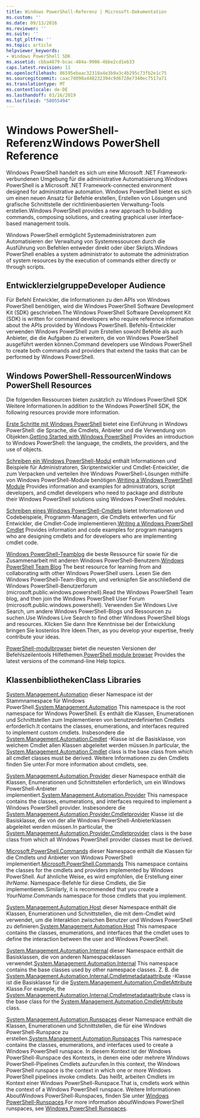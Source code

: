```yaml
---
title: Windows PowerShell-Referenz | Microsoft-Dokumentation
ms.custom: ''
ms.date: 09/13/2016
ms.reviewer: ''
ms.suite: ''
ms.tgt_pltfrm: ''
ms.topic: article
helpviewer_keywords:
- Windows PowerShell SDK
ms.assetid: cbba4879-bcac-484a-9906-4bbe2cd1eb33
caps.latest.revision: 11
ms.openlocfilehash: 86595ebaac32318a4e3b9a3c4b295c73fb2e1c75
ms.sourcegitcommit: caac7d098a448232304c9d6728e7340ec7517a71
ms.translationtype: MT
ms.contentlocale: de-DE
ms.lasthandoff: 03/16/2019
ms.locfileid: "58055494"
---
```

# <a name="windows-powershell-reference"></a><span data-ttu-id="f814a-102">Windows PowerShell-Referenz</span><span class="sxs-lookup"><span data-stu-id="f814a-102">Windows PowerShell Reference</span></span>

<span data-ttu-id="f814a-103">Windows PowerShell handelt es sich um eine Microsoft .NET Framework-verbundenen Umgebung für die administrative Automatisierung.</span><span class="sxs-lookup"><span data-stu-id="f814a-103">Windows PowerShell is a Microsoft .NET Framework-connected environment designed for administrative automation.</span></span> <span data-ttu-id="f814a-104">Windows PowerShell bietet es sich um einen neuen Ansatz für Befehle erstellen, Erstellen von Lösungen und grafische Schnittstelle der richtlinienbasierten Verwaltung-Tools erstellen.</span><span class="sxs-lookup"><span data-stu-id="f814a-104">Windows PowerShell provides a new approach to building commands, composing solutions, and creating graphical user interface-based management tools.</span></span>

<span data-ttu-id="f814a-105">Windows PowerShell ermöglicht Systemadministratoren zum Automatisieren der Verwaltung von Systemressourcen durch die Ausführung von Befehlen entweder direkt oder über Skripts.</span><span class="sxs-lookup"><span data-stu-id="f814a-105">Windows PowerShell enables a system administrator to automate the administration of system resources by the execution of commands either directly or through scripts.</span></span>

## <a name="developer-audience"></a><span data-ttu-id="f814a-106">Entwicklerzielgruppe</span><span class="sxs-lookup"><span data-stu-id="f814a-106">Developer Audience</span></span>

<span data-ttu-id="f814a-107">Für Befehl Entwickler, die Informationen zu den APIs von Windows PowerShell benötigen, wird die Windows PowerShell Software Development Kit (SDK) geschrieben.</span><span class="sxs-lookup"><span data-stu-id="f814a-107">The Windows PowerShell Software Development Kit (SDK) is written for command developers who require reference information about the APIs provided by Windows PowerShell.</span></span> <span data-ttu-id="f814a-108">Befehls-Entwickler verwenden Windows PowerShell zum Erstellen sowohl Befehle als auch Anbieter, die die Aufgaben zu erweitern, die von Windows PowerShell ausgeführt werden können.</span><span class="sxs-lookup"><span data-stu-id="f814a-108">Command developers use Windows PowerShell to create both commands and providers that extend the tasks that can be performed by Windows PowerShell.</span></span>

## <a name="windows-powershell-resources"></a><span data-ttu-id="f814a-109">Windows PowerShell-Ressourcen</span><span class="sxs-lookup"><span data-stu-id="f814a-109">Windows PowerShell Resources</span></span>

<span data-ttu-id="f814a-110">Die folgenden Ressourcen bieten zusätzlich zu Windows PowerShell SDK Weitere Informationen.</span><span class="sxs-lookup"><span data-stu-id="f814a-110">In addition to the Windows PowerShell SDK, the following resources provide more information.</span></span>

<span data-ttu-id="f814a-111">[Erste Schritte mit Windows PowerShell](/powershell/scripting/getting-started/getting-started-with-windows-powershell) bietet eine Einführung in Windows PowerShell: die Sprache, die Cmdlets, Anbieter und die Verwendung von Objekten.</span><span class="sxs-lookup"><span data-stu-id="f814a-111">[Getting Started with Windows PowerShell](/powershell/scripting/getting-started/getting-started-with-windows-powershell) Provides an introduction to Windows PowerShell: the language, the cmdlets, the providers, and the use of objects.</span></span>

<span data-ttu-id="f814a-112">[Schreiben ein Windows PowerShell-Modul](./module/writing-a-windows-powershell-module.md) enthält Informationen und Beispiele für Administratoren, Skriptentwickler und Cmdlet-Entwickler, die zum Verpacken und verteilen ihre Windows PowerShell-Lösungen mithilfe von Windows PowerShell-Module benötigen.</span><span class="sxs-lookup"><span data-stu-id="f814a-112">[Writing a Windows PowerShell Module](./module/writing-a-windows-powershell-module.md) Provides information and examples for administrators, script developers, and cmdlet developers who need to package and distribute their Windows PowerShell solutions using Windows PowerShell modules.</span></span>

<span data-ttu-id="f814a-113">[Schreiben eines Windows PowerShell-Cmdlets](./cmdlet/writing-a-windows-powershell-cmdlet.md) bietet Informationen und Codebeispiele, Programm-Managern, die Cmdlets entwerfen und für Entwickler, die Cmdlet-Code implementieren.</span><span class="sxs-lookup"><span data-stu-id="f814a-113">[Writing a Windows PowerShell Cmdlet](./cmdlet/writing-a-windows-powershell-cmdlet.md) Provides information and code examples for program managers who are designing cmdlets and for developers who are implementing cmdlet code.</span></span>

<span data-ttu-id="f814a-114">[Windows PowerShell-Teamblog](https://blogs.msdn.microsoft.com/PowerShell/) die beste Ressource für sowie für die Zusammenarbeit mit anderen Windows PowerShell-Benutzern.</span><span class="sxs-lookup"><span data-stu-id="f814a-114">[Windows PowerShell Team Blog](https://blogs.msdn.microsoft.com/PowerShell/) The best resource for learning from and collaborating with other Windows PowerShell users.</span></span> <span data-ttu-id="f814a-115">Lesen Sie den Windows PowerShell-Team-Blog ein, und verknüpfen Sie anschließend die Windows PowerShell-Benutzerforum (microsoft.public.windows.powershell).</span><span class="sxs-lookup"><span data-stu-id="f814a-115">Read the Windows PowerShell Team blog, and then join the Windows PowerShell User Forum (microsoft.public.windows.powershell).</span></span> <span data-ttu-id="f814a-116">Verwenden Sie Windows Live Search, um andere Windows PowerShell-Blogs und Ressourcen zu suchen.</span><span class="sxs-lookup"><span data-stu-id="f814a-116">Use Windows Live Search to find other Windows PowerShell blogs and resources.</span></span> <span data-ttu-id="f814a-117">Klicken Sie dann Ihre Kenntnisse bei der Entwicklung bringen Sie kostenlos Ihre Ideen.</span><span class="sxs-lookup"><span data-stu-id="f814a-117">Then, as you develop your expertise, freely contribute your ideas.</span></span>

<span data-ttu-id="f814a-118">[PowerShell-modulbrowser](/powershell/module/) bietet die neuesten Versionen der Befehlszeilentools Hilfethemen.</span><span class="sxs-lookup"><span data-stu-id="f814a-118">[PowerShell module browser](/powershell/module/) Provides the latest versions of the command-line Help topics.</span></span>

## <a name="class-libraries"></a><span data-ttu-id="f814a-119">Klassenbibliotheken</span><span class="sxs-lookup"><span data-stu-id="f814a-119">Class Libraries</span></span>

<span data-ttu-id="f814a-120">[System.Management.Automation](/dotnet/api/System.Management.Automation) dieser Namespace ist der Stammnamespace für Windows PowerShell.</span><span class="sxs-lookup"><span data-stu-id="f814a-120">[System.Management.Automation](/dotnet/api/System.Management.Automation) This namespace is the root namespace for Windows PowerShell.</span></span> <span data-ttu-id="f814a-121">Es enthält die Klassen, Enumerationen und Schnittstellen zum Implementieren von benutzerdefinierten Cmdlets erforderlich.</span><span class="sxs-lookup"><span data-stu-id="f814a-121">It contains the classes, enumerations, and interfaces required to implement custom cmdlets.</span></span> <span data-ttu-id="f814a-122">Insbesondere die [System.Management.Automation.Cmdlet](/dotnet/api/System.Management.Automation.Cmdlet) -Klasse ist die Basisklasse, von welchem Cmdlet allen Klassen abgeleitet werden müssen.</span><span class="sxs-lookup"><span data-stu-id="f814a-122">In particular, the [System.Management.Automation.Cmdlet](/dotnet/api/System.Management.Automation.Cmdlet) class is the base class from which all cmdlet classes must be derived.</span></span> <span data-ttu-id="f814a-123">Weitere Informationen zu den Cmdlets finden Sie unter.</span><span class="sxs-lookup"><span data-stu-id="f814a-123">For more information about cmdlets, see.</span></span>

<span data-ttu-id="f814a-124">[System.Management.Automation.Provider](/dotnet/api/System.Management.Automation.Provider) dieser Namespace enthält die Klassen, Enumerationen und Schnittstellen erforderlich, um ein Windows PowerShell-Anbieter implementiert.</span><span class="sxs-lookup"><span data-stu-id="f814a-124">[System.Management.Automation.Provider](/dotnet/api/System.Management.Automation.Provider) This namespace contains the classes, enumerations, and interfaces required to implement a Windows PowerShell provider.</span></span> <span data-ttu-id="f814a-125">Insbesondere die [System.Management.Automation.Provider.Cmdletprovider](/dotnet/api/System.Management.Automation.Provider.CmdletProvider) Klasse ist die Basisklasse, die von der alle Windows PowerShell-Anbieterklassen abgeleitet werden müssen.</span><span class="sxs-lookup"><span data-stu-id="f814a-125">In particular, the [System.Management.Automation.Provider.Cmdletprovider](/dotnet/api/System.Management.Automation.Provider.CmdletProvider) class is the base class from which all Windows PowerShell provider classes must be derived.</span></span>

<span data-ttu-id="f814a-126">[Microsoft.PowerShell.Commands](/dotnet/api/Microsoft.PowerShell.Commands) dieser Namespace enthält die Klassen für die Cmdlets und Anbieter von Windows PowerShell implementiert.</span><span class="sxs-lookup"><span data-stu-id="f814a-126">[Microsoft.PowerShell.Commands](/dotnet/api/Microsoft.PowerShell.Commands) This namespace contains the classes for the cmdlets and providers implemented by Windows PowerShell.</span></span> <span data-ttu-id="f814a-127">Auf ähnliche Weise, es wird empfohlen, die Erstellung einer *IhrName*. Namespace-Befehle für diese Cmdlets, die Sie implementieren.</span><span class="sxs-lookup"><span data-stu-id="f814a-127">Similarly, it is recommended that you create a *YourName*.Commands namespace for those cmdlets that you implement.</span></span>

<span data-ttu-id="f814a-128">[System.Management.Automation.Host](/dotnet/api/System.Management.Automation.Host) dieser Namespace enthält die Klassen, Enumerationen und Schnittstellen, die mit dem-Cmdlet wird verwendet, um die Interaktion zwischen Benutzer und Windows PowerShell zu definieren.</span><span class="sxs-lookup"><span data-stu-id="f814a-128">[System.Management.Automation.Host](/dotnet/api/System.Management.Automation.Host) This namespace contains the classes, enumerations, and interfaces that the cmdlet uses to define the interaction between the user and Windows PowerShell.</span></span>

<span data-ttu-id="f814a-129">[System.Management.Automation.Internal](/dotnet/api/System.Management.Automation.Internal) dieser Namespace enthält die Basisklassen, die von anderen Namespaceklassen verwendet.</span><span class="sxs-lookup"><span data-stu-id="f814a-129">[System.Management.Automation.Internal](/dotnet/api/System.Management.Automation.Internal) This namespace contains the base classes used by other namespace classes.</span></span> <span data-ttu-id="f814a-130">Z. B. die [System.Management.Automation.Internal.Cmdletmetadataattribute](/dotnet/api/System.Management.Automation.Internal.CmdletMetadataAttribute) -Klasse ist die Basisklasse für die [System.Management.Automation.CmdletAttribute](/dotnet/api/System.Management.Automation.CmdletAttribute) Klasse.</span><span class="sxs-lookup"><span data-stu-id="f814a-130">For example, the [System.Management.Automation.Internal.Cmdletmetadataattribute](/dotnet/api/System.Management.Automation.Internal.CmdletMetadataAttribute) class is the base class for the [System.Management.Automation.CmdletAttribute](/dotnet/api/System.Management.Automation.CmdletAttribute) class.</span></span>

<span data-ttu-id="f814a-131">[System.Management.Automation.Runspaces](/dotnet/api/System.Management.Automation.Runspaces) dieser Namespace enthält die Klassen, Enumerationen und Schnittstellen, die für eine Windows PowerShell-Runspace zu erstellen.</span><span class="sxs-lookup"><span data-stu-id="f814a-131">[System.Management.Automation.Runspaces](/dotnet/api/System.Management.Automation.Runspaces) This namespace contains the classes, enumerations, and interfaces used to create a Windows PowerShell runspace.</span></span> <span data-ttu-id="f814a-132">In diesem Kontext ist der Windows PowerShell-Runspace des Kontexts, in denen eine oder mehrere Windows PowerShell-Pipelines Cmdlets aufzurufen.</span><span class="sxs-lookup"><span data-stu-id="f814a-132">In this context, the Windows PowerShell runspace is the context in which one or more Windows PowerShell pipelines invoke cmdlets.</span></span> <span data-ttu-id="f814a-133">Das heißt, arbeiten Cmdlets im Kontext einer Windows PowerShell-Runspace.</span><span class="sxs-lookup"><span data-stu-id="f814a-133">That is, cmdlets work within the context of a Windows PowerShell runspace.</span></span> <span data-ttu-id="f814a-134">Weitere Informationen AboutWindows PowerShell-Runspaces, finden Sie unter [Windows PowerShell-Runspaces](http://msdn.microsoft.com/en-us/a1582cfe-f06d-4aff-adc6-71f49a860ce9).</span><span class="sxs-lookup"><span data-stu-id="f814a-134">For more information aboutWindows PowerShell runspaces, see [Windows PowerShell Runspaces](http://msdn.microsoft.com/en-us/a1582cfe-f06d-4aff-adc6-71f49a860ce9).</span></span>
